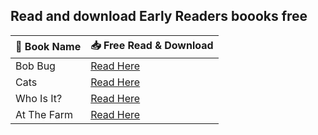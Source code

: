 ## Read and download Early Readers boooks free
📖 Book Name | 📥 Free Read & Download
--- | ---
Bob Bug | [Read Here](https://lit2talks.com/read_book.php?bookpath=2384)
Cats | [Read Here](https://lit2talks.com/read_book.php?bookpath=2386)
Who Is It? | [Read Here](https://lit2talks.com/read_book.php?bookpath=2387)
At The Farm | [Read Here](https://lit2talks.com/read_book.php?bookpath=2393)
